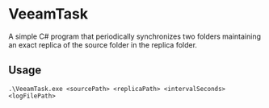 # VeeamTask
A simple C# program that periodically synchronizes two folders maintaining an exact replica of the source folder in the replica folder.

## Usage
`.\VeeamTask.exe <sourcePath> <replicaPath> <intervalSeconds> <logFilePath>`
